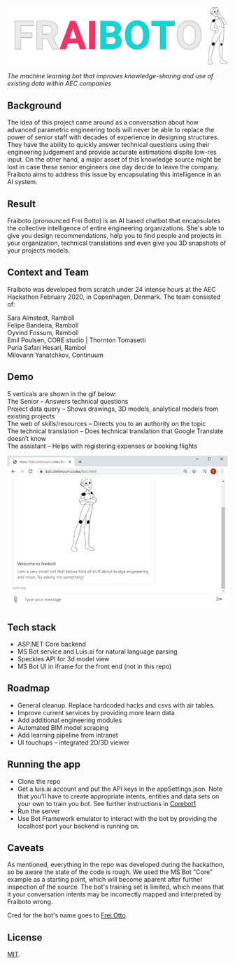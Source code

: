 ![fraiboto](img/fraiboto_banner.png)

_The machine learning bot that improves knowledge-sharing and use of existing data within AEC companies_

## Background
The idea of this project came around as a conversation about how advanced parametric engineering tools will never be able to replace the power of senior staff with decades of experience in designing structures. They have the ability to quickly answer technical questions using their engineering judgement and provide accurate estimations dispite low-res input. On the other hand, a major asset of this knowledge source might be lost in case these senior engineers one day decide to leave the company. Fraiboto aims to address this issue by encapsulating this intelligence in an AI system.

## Result
Fraiboto (pronounced Frei Botto) is an AI based chatbot that encapsulates the collective intelligence of entire engineering organizations. She's able to give you design recommendations, help you to find people and projects in your organization, technical translations and even give you 3D snapshots of your projects models.

## Context and Team
Fraiboto was developed from scratch under 24 intense hours at the AEC Hackathon February 2020, in Copenhagen, Denmark. The team consisted of:

Sara Almstedt, Ramboll  
Felipe Bandeira, Ramboll  
Oyvind Fossum, Ramboll  
Emil Poulsen, CORE studio | Thornton Tomasetti  
Puria Safari Hesari, Rambol   
Milovann Yanatchkov, Continuum  

## Demo
5 verticals are shown in the gif below:  
The Senior – Answers technical questions  
Project data query – Shows drawings, 3D models, analytical models from existing projects  
The web of skills/resources – Directs you to an authority on the topic  
The technical translation – Does technical translation that Google Translate doesn’t know  
The assistant – Helps with registering expenses or booking flights  


![fraiboto](img/fraiboto_demo-01.gif)

## Tech stack
- ASP.NET Core backend
- MS Bot service and Luis.ai for natural language parsing
- Speckles API for 3d model view
- MS Bot UI in iframe for the front end (not in this repo)

## Roadmap
- General cleanup. Replace hardcoded hacks and csvs with air tables.
- Improve current services by providing more learn data
- Add additional engineering modules
- Automated BIM model scraping
- Add learning pipeline from intranet
- UI touchups – integrated 2D/3D viewer

## Running the app
- Clone the repo
- Get a luis.ai account and put the API keys in the appSettings.json. Note that you'll have to create appropriate intents, entities and data sets on your own to train you bot. See further instructions in [Corebot1](/Corebot1)
- Run the server
- Use Bot Framework emulator to interact with the bot by providing the localhost port your backend is running on.

## Caveats
As mentioned, everything in the repo was developed during the hackathon, so be aware the state of the code is rough. We used the MS Bot "Core" example as a starting point, which will become aparent after further inspection of the source. The bot's training set is limited, which means that it your conversation intents may be incorrectly mapped and interpreted by Fraiboto wrong.

Cred for the bot's name goes to [Frei Otto](https://en.wikipedia.org/wiki/Frei_Otto). 

## License
[MIT](LICENSE).

